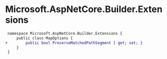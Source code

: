 # Microsoft.AspNetCore.Builder.Extensions

``` diff
 namespace Microsoft.AspNetCore.Builder.Extensions {
     public class MapOptions {
+        public bool PreserveMatchedPathSegment { get; set; }
     }
 }
```
